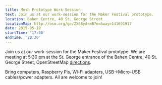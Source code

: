 ```yaml
---
title: Mesh Prototype Work Session
text: Join us at our work-session for the Maker Festival prototype.
location: Bahen Centre, 40 St. George Street
locationMap: http://osm.org/go/ZX6ByArmB?m=&way=141691917
date: 2015-05-18
startTime: '17:30'
endTime: '20:30'
---
```


Join us at our work-session for the Maker Festival prototype. We are meeting at 5:30 pm at the St. George entrance of the Bahen Centre, 40 St. George Street, OpenStreetMap  [directions](http://osm.org/go/ZX6ByArmB?m=&way=141691917).

Bring computers, Raspberry Pis, Wi-Fi adapters, USB->Micro-USB cables/power adapters. All are welcome to join!
